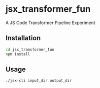 # jsx_transformer_fun
A JS Code Transformer Pipeline Experiment

## Installation
```bash
cd jsx_transformer_fun
npm install
```

## Usage
```bash
./jsx-cli input_dir output_dir
```
